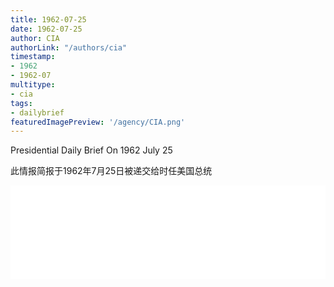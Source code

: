 ```yaml
---
title: 1962-07-25
date: 1962-07-25
author: CIA 
authorLink: "/authors/cia"
timestamp: 
- 1962
- 1962-07
multitype: 
- cia
tags: 
- dailybrief
featuredImagePreview: '/agency/CIA.png'
---
```



Presidential Daily Brief On 1962 July 25

此情报简报于1962年7月25日被递交给时任美国总统

<!--more-->





<div id="over" style="width:100%; overflow:hidden"> <iframe id="sFrame" name="sFrame" frameborder="no" border="0"  allowfullscreen marginwidth="0" scrolling="no" src = " /CIA/1962-07-25.html "  style = " position:absulute; width: 806px; top: 300;" > </iframe> </div>